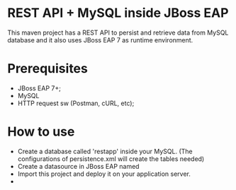 # REST API + MySQL inside JBoss EAP

This maven project has a REST API to persist and retrieve data from MySQL database and it also uses JBoss EAP 7 as runtime environment.

# Prerequisites
- JBoss EAP 7+;
- MySQL
- HTTP request sw (Postman, cURL, etc);

# How to use
- Create a database called 'restapp' inside your MySQL. (The configurations of persistence.xml will create the tables needed)
- Create a datasource in JBoss EAP named 
- Import this project and deploy it on your application server.
-  



